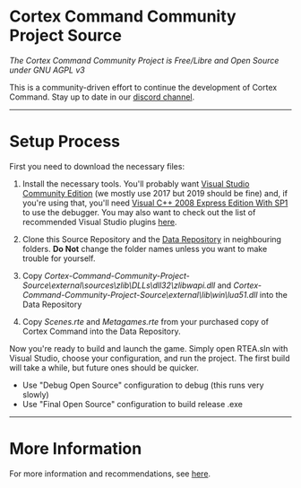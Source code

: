 # Cortex Command Community Project Source #
*The Cortex Command Community Project is Free/Libre and Open Source under GNU AGPL v3*

This is a community-driven effort to continue the development of Cortex Command. Stay up to date in our [discord channel](https://discord.gg/SdNnKJN).

***

# Setup Process #

First you need to download the necessary files:
1. Install the necessary tools. You'll probably want [Visual Studio Community Edition](https://visualstudio.microsoft.com/downloads/) (we mostly use 2017 but 2019 should be fine) and, if you're using that, you'll need [Visual C++ 2008 Express Edition With SP1](https://www.dropbox.com/s/vhd0sd4bwczg1un/Visual_C_2008_Express_With_SP1.exe?dl=0) to use the debugger. You may also want to check out the list of recommended Visual Studio plugins [here](https://github.com/cortex-command-community/Cortex-Command-Community-Project-Source/wiki/Information,-Recommended-Plugins-and-Useful-Links).

2. Clone this Source Repository and the [Data Repository](https://github.com/cortex-command-community/Cortex-Command-Community-Project-Data) in neighbouring folders. **Do Not** change the folder names unless you want to make trouble for yourself.

3. Copy *Cortex-Command-Community-Project-Source\external\sources\zlib\DLLs\dll32\zlibwapi.dll* and *Cortex-Command-Community-Project-Source\external\lib\win\lua51.dll* into the Data Repository

4. Copy *Scenes.rte* and *Metagames.rte* from your purchased copy of Cortex Command into the Data Repository.

Now you're ready to build and launch the game. Simply open RTEA.sln with Visual Studio, choose your configuration, and run the project. The first build will take a while, but future ones should be quicker.
* Use "Debug Open Source" configuration to debug (this runs very slowly)
* Use "Final Open Source" configuration to build release .exe

***

# More Information #

For more information and recommendations, see [here](https://github.com/cortex-command-community/Cortex-Command-Community-Project-Source/wiki/Information,-Recommended-Plugins-and-Useful-Links).
